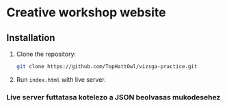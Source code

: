 # Creative workshop website


## Installation

1.  Clone the repository:
    ```bash
    git clone https://github.com/TopHattOwl/vizsga-practice.git
    ```
2.  Run `index.html` with live server.


### Live server futtatasa kotelezo a JSON beolvasas mukodesehez